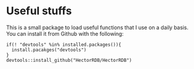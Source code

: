 # Useful stuffs

This is a small package to load useful functions that I use on a daily basis.
You can install it from Github with the following:
```{r}
if(! "devtools" %in% installed.packages()){
  install.pacakges("devtools")
}
devtools::install_github("HectorRDB/HectorRDB")
```
